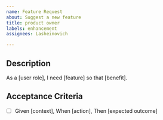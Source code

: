 ```yaml
---
name: Feature Request
about: Suggest a new feature
title: product owner
labels: enhancement
assignees: Lasheinovich

---
```


## Description
As a [user role], I need [feature] so that [benefit].

## Acceptance Criteria
- [ ] Given [context], When [action], Then [expected outcome]
